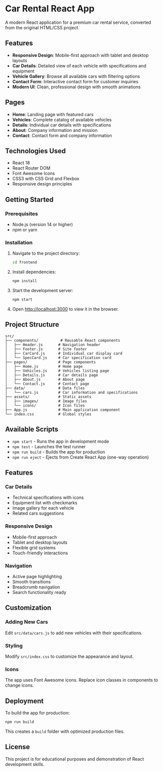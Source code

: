 # Car Rental React App

A modern React application for a premium car rental service, converted from the original HTML/CSS project.

## Features

- **Responsive Design**: Mobile-first approach with tablet and desktop layouts
- **Car Details**: Detailed view of each vehicle with specifications and equipment
- **Vehicle Gallery**: Browse all available cars with filtering options
- **Contact Form**: Interactive contact form for customer inquiries
- **Modern UI**: Clean, professional design with smooth animations

## Pages

- **Home**: Landing page with featured cars
- **Vehicles**: Complete catalog of available vehicles
- **Details**: Individual car details with specifications
- **About**: Company information and mission
- **Contact**: Contact form and company information

## Technologies Used

- React 18
- React Router DOM
- Font Awesome Icons
- CSS3 with CSS Grid and Flexbox
- Responsive design principles

## Getting Started

### Prerequisites

- Node.js (version 14 or higher)
- npm or yarn

### Installation

1. Navigate to the project directory:
   ```bash
   cd frontend
   ```

2. Install dependencies:
   ```bash
   npm install
   ```

3. Start the development server:
   ```bash
   npm start
   ```

4. Open [http://localhost:3000](http://localhost:3000) to view it in the browser.

## Project Structure

```
src/
├── components/          # Reusable React components
│   ├── Header.js       # Navigation header
│   ├── Footer.js       # Site footer
│   ├── CarCard.js      # Individual car display card
│   └── SpecCard.js     # Car specification card
├── pages/              # Page components
│   ├── Home.js         # Home page
│   ├── Vehicles.js     # Vehicles listing page
│   ├── Details.js      # Car details page
│   ├── About.js        # About page
│   └── Contact.js      # Contact page
├── data/               # Data files
│   └── cars.js         # Car information and specifications
├── assets/             # Static assets
│   ├── images/         # Image files
│   └── icons/          # Icon files
├── App.js              # Main application component
└── index.css           # Global styles
```

## Available Scripts

- `npm start` - Runs the app in development mode
- `npm test` - Launches the test runner
- `npm run build` - Builds the app for production
- `npm run eject` - Ejects from Create React App (one-way operation)

## Features

### Car Details
- Technical specifications with icons
- Equipment list with checkmarks
- Image gallery for each vehicle
- Related cars suggestions

### Responsive Design
- Mobile-first approach
- Tablet and desktop layouts
- Flexible grid systems
- Touch-friendly interactions

### Navigation
- Active page highlighting
- Smooth transitions
- Breadcrumb navigation
- Search functionality ready

## Customization

### Adding New Cars
Edit `src/data/cars.js` to add new vehicles with their specifications.

### Styling
Modify `src/index.css` to customize the appearance and layout.

### Icons
The app uses Font Awesome icons. Replace icon classes in components to change icons.

## Deployment

To build the app for production:

```bash
npm run build
```

This creates a `build` folder with optimized production files.

## License

This project is for educational purposes and demonstration of React development skills.
